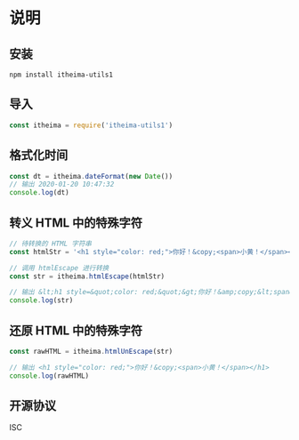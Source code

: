 # 说明

## 安装

```
npm install itheima-utils1
```

## 导入

```js
const itheima = require('itheima-utils1')
```

## 格式化时间

```js
const dt = itheima.dateFormat(new Date())
// 输出 2020-01-20 10:47:32
console.log(dt)
```

## 转义 HTML 中的特殊字符

```js
// 待转换的 HTML 字符串
const htmlStr = '<h1 style="color: red;">你好！&copy;<span>小黄！</span></h1>'

// 调用 htmlEscape 进行转换
const str = itheima.htmlEscape(htmlStr)

// 输出 &lt;h1 style=&quot;color: red;&quot;&gt;你好！&amp;copy;&lt;span&gt;小黄！&lt;/span&gt;&lt;/h1&gt;
console.log(str)
```

## 还原 HTML 中的特殊字符

```js
const rawHTML = itheima.htmlUnEscape(str)

// 输出 <h1 style="color: red;">你好！&copy;<span>小黄！</span></h1>
console.log(rawHTML)
```

## 开源协议
ISC